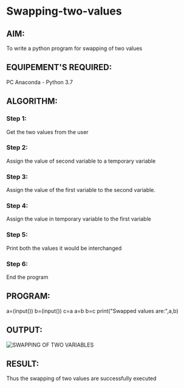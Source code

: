 # Swapping-two-values
## AIM:
To write a python program for swapping of two values
## EQUIPEMENT'S REQUIRED: 
PC
Anaconda - Python 3.7
## ALGORITHM: 
### Step 1:
Get the two values from the user
### Step 2: 
Assign the value of second variable to a temporary variable 
### Step 3: 
Assign the value of the first variable to the second variable.
### Step 4:  
Assign the value in temporary variable to the first variable
### Step 5: 
Print both the values it would be interchanged
### Step 6: 
End the program


## PROGRAM:

a=(input())
b=(input())
c=a
a=b
b=c
print("Swapped values are:",a,b)


## OUTPUT:
![SWAPPING OF TWO VARIABLES](https://github.com/vatsan143/Swapping-two-values/assets/147368204/28b4e5d5-50b1-4b4a-bf51-87fbfbe39928)




## RESULT:
Thus the swapping of two values are successfully executed



